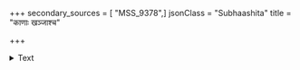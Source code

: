 +++
secondary_sources = [ "MSS_9378",]
jsonClass = "Subhaashita"
title = "काणाः खञ्जाश्च"

+++

<details><summary>Text</summary>

काणाः खञ्जाश्च कुब्जाश्च अतिविद्धाश्च पङ्गुलाः।  
एतेष्वन्तः पुररक्षायां नियोज्याः पार्थिवेन तु॥
</details>
